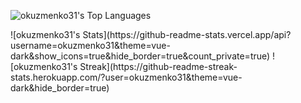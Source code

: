 ![okuzmenko31's Top Languages](https://github-readme-stats.vercel.app/api/top-langs/?username=okuzmenko31&theme=vue-dark&show_icons=true&hide_border=true&layout=compact)

<div>
![okuzmenko31's Stats](https://github-readme-stats.vercel.app/api?username=okuzmenko31&theme=vue-dark&show_icons=true&hide_border=true&count_private=true)
![okuzmenko31's Streak](https://github-readme-streak-stats.herokuapp.com/?user=okuzmenko31&theme=vue-dark&hide_border=true)
</div>


